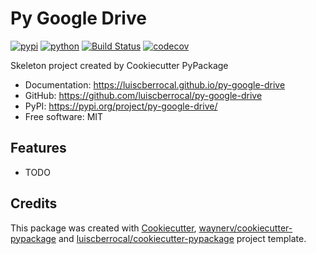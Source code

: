 # Py Google Drive


[![pypi](https://img.shields.io/pypi/v/py-google-drive.svg)](https://pypi.org/project/py-google-drive/)
[![python](https://img.shields.io/pypi/pyversions/py-google-drive.svg)](https://pypi.org/project/py-google-drive/)
[![Build Status](https://github.com/luiscberrocal/py-google-drive/actions/workflows/dev.yml/badge.svg)](https://github.com/luiscberrocal/py-google-drive/actions/workflows/dev.yml)
[![codecov](https://codecov.io/gh/luiscberrocal/py-google-drive/branch/main/graphs/badge.svg)](https://codecov.io/github/luiscberrocal/py-google-drive)



Skeleton project created by Cookiecutter PyPackage


* Documentation: <https://luiscberrocal.github.io/py-google-drive>
* GitHub: <https://github.com/luiscberrocal/py-google-drive>
* PyPI: <https://pypi.org/project/py-google-drive/>
* Free software: MIT


## Features

* TODO

## Credits

This package was created with [Cookiecutter](https://github.com/audreyr/cookiecutter), [waynerv/cookiecutter-pypackage](https://github.com/waynerv/cookiecutter-pypackage)
and [luiscberrocal/cookiecutter-pypackage](https://github.com/luiscberrocal/cookiecutter-pypackage) project template.
